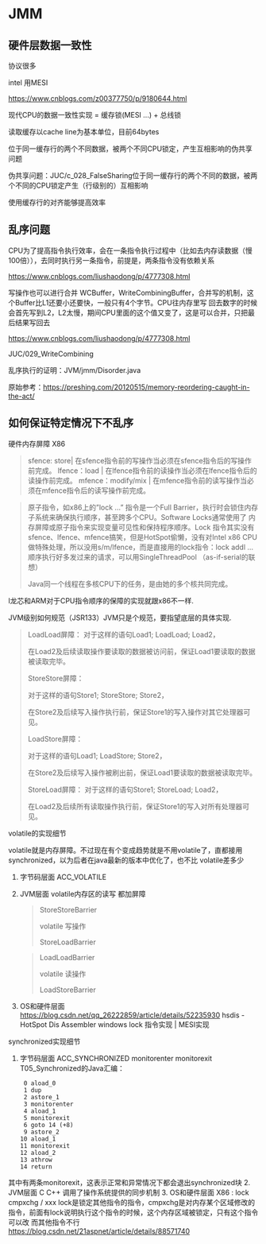 # JMM

## 硬件层数据一致性

协议很多

intel 用MESI

https://www.cnblogs.com/z00377750/p/9180644.html

现代CPU的数据一致性实现 = 缓存锁(MESI ...) + 总线锁

读取缓存以cache line为基本单位，目前64bytes

位于同一缓存行的两个不同数据，被两个不同CPU锁定，产生互相影响的伪共享问题

伪共享问题：JUC/c_028_FalseSharing位于同一缓存行的两个不同的数据，被两个不同的CPU锁定产生（行级别的）互相影响

使用缓存行的对齐能够提高效率

## 乱序问题

CPU为了提高指令执行效率，会在一条指令执行过程中（比如去内存读数据（慢100倍）），去同时执行另一条指令，前提是，两条指令没有依赖关系

https://www.cnblogs.com/liushaodong/p/4777308.html

写操作也可以进行合并 WCBuffer，WriteCombiningBuffer，合并写的机制，这个Buffer比L1还要小还要快，一般只有4个字节。CPU往内存里写
回去数字的时候会首先写到L2，L2太慢，期间CPU里面的这个值又变了，这是可以合并，只把最后结果写回去

https://www.cnblogs.com/liushaodong/p/4777308.html

JUC/029_WriteCombining

乱序执行的证明：JVM/jmm/Disorder.java

原始参考：https://preshing.com/20120515/memory-reordering-caught-in-the-act/

## 如何保证特定情况下不乱序

硬件内存屏障 X86

>  sfence:  store| 在sfence指令前的写操作当必须在sfence指令后的写操作前完成。
>  lfence：load | 在lfence指令前的读操作当必须在lfence指令后的读操作前完成。
>  mfence：modify/mix | 在mfence指令前的读写操作当必须在mfence指令后的读写操作前完成。

> 原子指令，如x86上的”lock …” 指令是一个Full Barrier，执行时会锁住内存子系统来确保执行顺序，甚至跨多个CPU。Software Locks通常使用了
> 内存屏障或原子指令来实现变量可见性和保持程序顺序。Lock 指令其实没有sfence、lfence、mfence搞笑，但是HotSpot偷懒，没有对Intel x86
> CPU做特殊处理，所以没用s/m/lfence，而是直接用的lock指令：lock addl ...
> 顺序执行好多发过来的请求，可以用SingleThreadPool （as-if-serial的联想）
>
> Java同一个线程在多核CPU下的任务，是由她的多个核共同完成。

l龙芯和ARM对于CPU指令顺序的保障的实现就跟x86不一样.

JVM级别如何规范（JSR133）JVM只是个规范，要指望底层的具体实现.

> LoadLoad屏障：
>   	对于这样的语句Load1; LoadLoad; Load2， 
>
>  	在Load2及后续读取操作要读取的数据被访问前，保证Load1要读取的数据被读取完毕。
>
> StoreStore屏障：
>
>  	对于这样的语句Store1; StoreStore; Store2，
>	
>  	在Store2及后续写入操作执行前，保证Store1的写入操作对其它处理器可见。
>
> LoadStore屏障：
>
>  	对于这样的语句Load1; LoadStore; Store2，
>	
>  	在Store2及后续写入操作被刷出前，保证Load1要读取的数据被读取完毕。
>
> StoreLoad屏障：
> 	对于这样的语句Store1; StoreLoad; Load2，
>
> ​	 在Load2及后续所有读取操作执行前，保证Store1的写入对所有处理器可见。

volatile的实现细节

volatile就是内存屏障。不过现在有个变成趋势就是不用volatile了，直都接用synchronized，以为后者在java最新的版本中优化了，也不比
volatile差多少

1. 字节码层面
   ACC_VOLATILE

2. JVM层面
   volatile内存区的读写 都加屏障

   > StoreStoreBarrier
   >
   > volatile 写操作
   >
   > StoreLoadBarrier

   > LoadLoadBarrier
   >
   > volatile 读操作
   >
   > LoadStoreBarrier

3. OS和硬件层面
   https://blog.csdn.net/qq_26222859/article/details/52235930
   hsdis - HotSpot Dis Assembler
   windows lock 指令实现 | MESI实现

synchronized实现细节

1. 字节码层面
   ACC_SYNCHRONIZED
   monitorenter monitorexit
   T05_Synchronized的Java汇编：
   ```
    0 aload_0
    1 dup
    2 astore_1
    3 monitorenter
    4 aload_1
    5 monitorexit
    6 goto 14 (+8)
    9 astore_2
   10 aload_1
   11 monitorexit
   12 aload_2
   13 athrow
   14 return
   ```
其中有两条monitorexit，这表示正常和异常情况下都会退出synchronized块
2. JVM层面
   C C++ 调用了操作系统提供的同步机制
3. OS和硬件层面
   X86 : lock cmpxchg / xxx
   lock是锁定其他指令的指令，cmpxchg是对内存某个区域修改的指令，前面有lock说明执行这个指令的时候，这个内存区域被锁定，只有这个指令可以改
   而其他指令不行
   [https](https://blog.csdn.net/21aspnet/article/details/88571740)[://blog.csdn.net/21aspnet/article/details/](https://blog.csdn.net/21aspnet/article/details/88571740)[88571740](https://blog.csdn.net/21aspnet/article/details/88571740)

